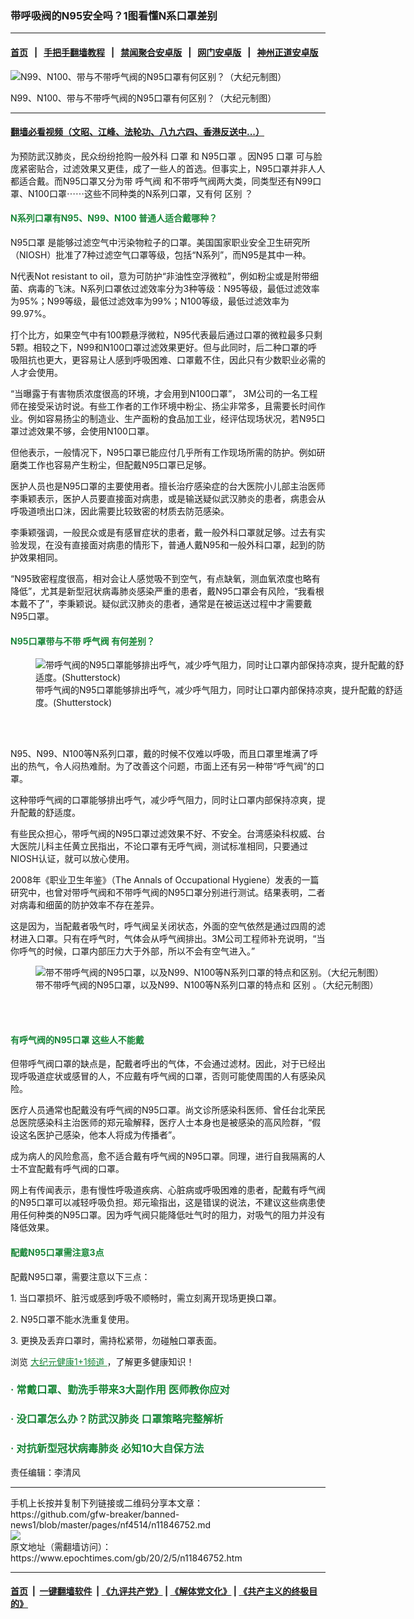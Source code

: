 ### 带呼吸阀的N95安全吗？1图看懂N系口罩差别
------------------------

#### [首页](https://github.com/gfw-breaker/banned-news1/blob/master/README.md) &nbsp;&nbsp;|&nbsp;&nbsp; [手把手翻墙教程](https://github.com/gfw-breaker/guides/wiki) &nbsp;&nbsp;|&nbsp;&nbsp; [禁闻聚合安卓版](https://github.com/gfw-breaker/bn-android) &nbsp;&nbsp;|&nbsp;&nbsp; [网门安卓版](https://github.com/oGate2/oGate) &nbsp;&nbsp;|&nbsp;&nbsp; [神州正道安卓版](https://github.com/SzzdOgate/update) 



<div><img alt="N99、N100、带与不带呼气阀的N95口罩有何区别？（大纪元制图）" class="aligncenter wp-post-image" src="https://i.epochtimes.com/assets/uploads/2020/02/N95-mouth-mask-valve-vs-no-valve-N99-N100-2-600x400.jpg"/>
<div class="red16 caption">
 <p>
  N99、N100、带与不带呼气阀的N95口罩有何区别？（大纪元制图）
 </p>
</div>
</div><hr/>

#### [翻墙必看视频（文昭、江峰、法轮功、八九六四、香港反送中...）](https://github.com/gfw-breaker/banned-news1/blob/master/pages/link3.md)

<div><p>
 为预防武汉肺炎，民众纷纷抢购一般外科
 <ok href="https://www.epochtimes.com/gb/tag/%E5%8F%A3%E7%BD%A9.html">
  口罩
 </ok>
 和
 <ok href="https://www.epochtimes.com/gb/tag/n95%E5%8F%A3%E7%BD%A9.html">
  N95口罩
 </ok>
 。因N95
 <ok href="https://www.epochtimes.com/gb/tag/%E5%8F%A3%E7%BD%A9.html">
  口罩
 </ok>
 可与脸庞紧密贴合，过滤效果又更佳，成了一些人的首选。但事实上，N95口罩并非人人都适合戴。而N95口罩又分为带
 <ok href="https://www.epochtimes.com/gb/tag/%E5%91%BC%E6%B0%94%E9%98%80.html">
  呼气阀
 </ok>
 和不带呼气阀两大类，同类型还有N99口罩、N100口罩⋯⋯这些不同种类的N系列口罩，又有何
 <ok href="https://www.epochtimes.com/gb/tag/%E5%8C%BA%E5%88%AB.html">
  区别
 </ok>
 ？
</p>
<h4>
 <span style="color: #188638;">
  N系列口罩有N95、N99、N100 普通人适合戴哪种？
 </span>
</h4>
<p>
 <ok href="https://www.epochtimes.com/gb/tag/n95%E5%8F%A3%E7%BD%A9.html">
  N95口罩
 </ok>
 是能够过滤空气中污染物粒子的口罩。美国国家职业安全卫生研究所（NIOSH）批准了7种过滤空气口罩等级，包括“N系列”，而N95是其中一种。
</p>
<p>
 N代表Not resistant to oil，意为可防护“非油性空浮微粒”，例如粉尘或是附带细菌、病毒的飞沫。N系列口罩依过滤效率分为3种等级：N95等级，最低过滤效率为95%；N99等级，最低过滤效率为99%；N100等级，最低过滤效率为99.97%。
</p>
<p>
 打个比方，如果空气中有100颗悬浮微粒，N95代表最后通过口罩的微粒最多只剩5颗。相较之下，N99和N100口罩过滤效果更好。但与此同时，后二种口罩的呼吸阻抗也更大，更容易让人感到呼吸困难、口罩戴不住，因此只有少数职业必需的人才会使用。
</p>
<p>
 “当曝露于有害物质浓度很高的环境，才会用到N100口罩”， 3M公司的一名工程师在接受采访时说。有些工作者的工作环境中粉尘、扬尘非常多，且需要长时间作业。例如容易扬尘的制造业、生产面粉的食品加工业，经评估现场状况，若N95口罩过滤效果不够，会使用N100口罩。
</p>
<p>
 但他表示，一般情况下，N95口罩已能应付几乎所有工作现场所需的防护。例如研磨类工作也容易产生粉尘，但配戴N95口罩已足够。
</p>
<p>
 医护人员也是N95口罩的主要使用者。擅长治疗感染症的台大医院小儿部主治医师李秉颖表示，医护人员要直接面对病患，或是输送疑似武汉肺炎的患者，病患会从呼吸道喷出口沫，因此需要比较致密的材质去防范感染。
</p>
<p>
 李秉颖强调，一般民众或是有感冒症状的患者，戴一般外科口罩就足够。过去有实验发现，在没有直接面对病患的情形下，普通人戴N95和一般外科口罩，起到的防护效果相同。
</p>
<p>
 “N95致密程度很高，相对会让人感觉吸不到空气，有点缺氧，测血氧浓度也略有降低”，尤其是新型冠状病毒肺炎感染严重的患者，戴N95口罩会有风险，“我看根本戴不了”，李秉颖说。疑似武汉肺炎的患者，通常是在被运送过程中才需要戴N95口罩。
</p>
<h4>
 <span style="color: #188638;">
  N95口罩带与不带
  <ok href="https://www.epochtimes.com/gb/tag/%E5%91%BC%E6%B0%94%E9%98%80.html">
   呼气阀
  </ok>
  有何差别？
 </span>
</h4>
<figure class="wp-caption aligncenter" id="attachment_11852673" style="width: 600px">
 <ok href="http://i.epochtimes.com/assets/uploads/2020/02/n95-mask_1627741090.jpg">
  <img alt="带呼气阀的N95口罩能够排出呼气，减少呼气阻力，同时让口罩内部保持凉爽，提升配戴的舒适度。(Shutterstock)" class="wp-image-11852673 size-large" src="http://i.epochtimes.com/assets/uploads/2020/02/n95-mask_1627741090-600x401.jpg"/>
 </ok>
 <br/><figcaption class="wp-caption-text">
  带呼气阀的N95口罩能够排出呼气，减少呼气阻力，同时让口罩内部保持凉爽，提升配戴的舒适度。(Shutterstock)
 </figcaption><br/>
</figure><br/>
<p>
 N95、N99、N100等N系列口罩，戴的时候不仅难以呼吸，而且口罩里堆满了呼出的热气，令人闷热难耐。为了改善这个问题，市面上还有另一种带“呼气阀”的口罩。
</p>
<p>
 这种带呼气阀的口罩能够排出呼气，减少呼气阻力，同时让口罩内部保持凉爽，提升配戴的舒适度。
</p>
<p>
 有些民众担心，带呼气阀的N95口罩过滤效果不好、不安全。台湾感染科权威、台大医院儿科主任黄立民指出，不论口罩有无呼气阀，测试标准相同，只要通过NIOSH认证，就可以放心使用。
</p>
<p>
 2008年《职业卫生年鉴》（The Annals of Occupational Hygiene）发表的一篇研究中，也曾对带呼气阀和不带呼气阀的N95口罩分别进行测试。结果表明，二者对病毒和细菌的防护效率不存在差异。
</p>
<p>
 这是因为，当配戴者吸气时，呼气阀呈关闭状态，外面的空气依然是通过四周的滤材进入口罩。只有在呼气时，气体会从呼气阀排出。3M公司工程师补充说明，“当你呼气的时候，口罩内部压力大于外部，所以不会有空气进入。”
</p>
<figure class="wp-caption aligncenter" id="attachment_11852604" style="width: 600px">
 <ok href="http://i.epochtimes.com/assets/uploads/2020/02/N95-mouth-mask-valve-vs-no-valve.jpg">
  <img alt="带不带呼气阀的N95口罩，以及N99、N100等N系列口罩的特点和区别。（大纪元制图）" class="size-large wp-image-11852604" src="http://i.epochtimes.com/assets/uploads/2020/02/N95-mouth-mask-valve-vs-no-valve-600x871.jpg"/>
 </ok>
 <br/><figcaption class="wp-caption-text">
  带不带呼气阀的N95口罩，以及N99、N100等N系列口罩的特点和
  <ok href="https://www.epochtimes.com/gb/tag/%E5%8C%BA%E5%88%AB.html">
   区别
  </ok>
  。（大纪元制图）
 </figcaption><br/>
</figure><br/>
<h4>
 <span style="color: #188638;">
  有呼气阀的N95口罩 这些人不能戴
 </span>
</h4>
<p>
 但带呼气阀口罩的缺点是，配戴者呼出的气体，不会通过滤材。因此，对于已经出现呼吸道症状或感冒的人，不应戴有呼气阀的口罩，否则可能使周围的人有感染风险。
</p>
<p>
 医疗人员通常也配戴没有呼气阀的N95口罩。尚文诊所感染科医师、曾任台北荣民总医院感染科主治医师的郑元瑜解释，医疗人士本身也是被感染的高风险群，“假设这名医护己感染，他本人将成为传播者”。
</p>
<p>
 成为病人的风险愈高，愈不适合戴有呼气阀的N95口罩。同理，进行自我隔离的人士不宜配戴有呼气阀的口罩。
</p>
<p>
 网上有传闻表示，患有慢性呼吸道疾病、心脏病或呼吸困难的患者，配戴有呼气阀的N95口罩可以减轻呼吸负担。郑元瑜指出，这是错误的说法，不建议这些病患使用任何种类的N95口罩。因为呼气阀只能降低吐气时的阻力，对吸气的阻力并没有降低效果。
</p>
<h4>
 <span style="color: #188638;">
  配戴N95口罩需注意3点
 </span>
</h4>
<p>
 配戴N95口罩，需要注意以下三点：
</p>
<p>
 1. 当口罩损坏、脏污或感到呼吸不顺畅时，需立刻离开现场更换口罩。
</p>
<p>
 2. N95口罩不能水洗重复使用。
</p>
<p>
 3. 更换及丢弃口罩时，需持松紧带，勿碰触口罩表面。
</p>
<p>
 浏览
 <span style="text-decoration: underline;">
  <span style="color: #188638; text-decoration: underline;">
   <ok href="https://www.epochtimes.com/gb/nsc1002.htm" rel="noopener noreferrer" style="color: #188638; text-decoration: underline;" target="_blank">
    大纪元健康1+1频道
   </ok>
  </span>
 </span>
 ，了解更多健康知识！
</p>
<h3>
 <span style="color: #188638;">
  ·
  <ok href="https://www.epochtimes.com/gb/20/2/4/n11844850.htm" rel="noopener noreferrer" style="color: #188638;" target="_blank">
   常戴口罩、勤洗手带来3大副作用 医师教你应对
  </ok>
 </span>
</h3>
<h3>
 <span style="color: #188638;">
  ·
  <ok href="https://www.epochtimes.com/gb/20/1/23/n11817021.htm" rel="noopener noreferrer" style="color: #188638;" target="_blank">
   没口罩怎么办？防武汉肺炎 口罩策略完整解析
  </ok>
 </span>
</h3>
<h3>
 <span style="color: #188638;">
  ·
  <ok href="https://www.epochtimes.com/gb/20/1/30/n11833417.htm" rel="noopener noreferrer" style="color: #188638;" target="_blank">
   对抗新型冠状病毒肺炎 必知10大自保方法
  </ok>
 </span>
</h3>
<p>
 责任编辑：李清风
</p>
</div>
<hr/>
手机上长按并复制下列链接或二维码分享本文章：<br/>
https://github.com/gfw-breaker/banned-news1/blob/master/pages/nf4514/n11846752.md <br/>
<a href='https://github.com/gfw-breaker/banned-news1/blob/master/pages/nf4514/n11846752.md'><img src='https://github.com/gfw-breaker/banned-news1/blob/master/pages/nf4514/n11846752.md.png'/></a> <br/>
原文地址（需翻墙访问）：https://www.epochtimes.com/gb/20/2/5/n11846752.htm


------------------------
#### [首页](https://github.com/gfw-breaker/banned-news1/blob/master/README.md) &nbsp;|&nbsp; [一键翻墙软件](https://github.com/gfw-breaker/nogfw/blob/master/README.md) &nbsp;| [《九评共产党》](https://github.com/gfw-breaker/9ping.md/blob/master/README.md#九评之一评共产党是什么) | [《解体党文化》](https://github.com/gfw-breaker/jtdwh.md/blob/master/README.md) | [《共产主义的终极目的》](https://github.com/gfw-breaker/gczydzjmd.md/blob/master/README.md)


<img src='http://gfw-breaker.win/banned-news/pages/nf4514/n11846752.md' width='0px' height='0px'/>